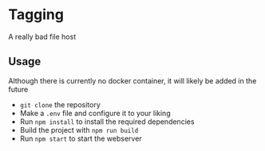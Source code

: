 # Tagging

A really bad file host

## Usage

Although there is currently no docker container, it will likely be added in the future

-   `git clone` the repository
-   Make a `.env` file and configure it to your liking
-   Run `npm install` to install the required dependencies
-   Build the project with `npm run build`
-   Run `npm start` to start the webserver
